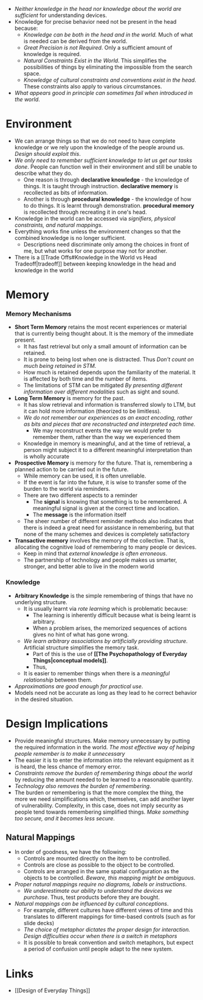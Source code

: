 * *Neither knowledge in the head nor knowledge about the world are sufficient* for understanding devices.
* Knowledge for precise behavior need not be present in the head because:
	* *Knowledge can be both in the head and in the world.* Much of what is needed can be derived from the world.
	* *Great Precision is not Required*. Only a sufficient amount of knowledge is required.
	* *Natural Constraints Exist in the World*. This simplifies the possibilities of things by eliminating the impossible from the search space.
	* *Knowledge of cultural constraints and conventions exist in the head*. These constraints also apply to various circumstances.
* *What appears good in principle can sometimes fail when introduced in the world*. 
# Environment
* We can arrange things so that we do not need to have complete knowledge or we rely upon the knowledge of the people around us. *Design should exploit this*.
* *We only need to remember sufficient knowledge to let us get our tasks done*. People can function well in their environment and still be unable to describe what they do.
	* One reason is through **declarative knowledge** - the knowledge of things. It is taught through instruction. **declarative memory** is recollected as bits of information.
	* Another is through **procedural knowledge** - the knowledge of how to do things. It is learnt through demonstration. **procedural memory** is recollected through recreating it in one's head.
* Knowledge in the world can be accessed via *signifiers, physical constraints, and natural mappings*.
* Everything works fine unless the environment changes so that the combined knowledge is no longer sufficient.
	* Descriptions need discriminate only among the choices in front of me, but what works for one purpose may not for another.
* There is a [[Trade Offs#Knowledge in the World vs Head Tradeoff|tradeoff]] between keeping knowledge in the head and knowledge in the world
# Memory
### Memory Mechanisms
* **Short Term Memory** retains the most recent experiences or material that is currently being thought about. It is the memory of the immediate present. 
	* It has fast retrieval but only a small amount of information can be retained.
	* It is prone to being lost when one is distracted. Thus *Don't count on much being retained in STM*.
	* How much is retained depends upon the familiarity of the material. It is affected by both time and the number of items.
	* The limitations of STM can be mitigated *By presenting different information over different modalities* such as sight and sound.
* **Long Term Memory** is memory for the past. 
	* It has slow retrieval and information is transferred slowly to LTM, but it can hold more information (theorized to be limitless).
	* *We do not remember our experiences as an exact encoding, rather as bits and pieces that are reconstructed and interpreted each time.*
		* We may reconstruct events the way we would prefer to remember them, rather than the way we experienced them
	* Knowledge in memory is meaningful, and at the time of retrieval, a person might subject it to a different meaningful interpretation than is wholly accurate
* **Prospective Memory** is memory for the future. That is, remembering a planned action to be carried out in the future.
	* While memory can be used, it is often unreliable.
	* If the event is far into the future, it is wise to transfer some of the burden to the world via reminders.
	* There are two different aspects to a reminder
		* The **signal** is knowing that something is to be remembered. A meaningful signal is given at the correct time and location.
		* The **message** is the information itself
	* The sheer number of different reminder methods also indicates that there is indeed a great need for assistance in remembering, but that none of the many schemes and devices is completely satisfactory
* **Transactive memory** involves the memory of the collective. That is, allocating the cognitive load of remembering to many people or devices.
	* Keep in mind that *external knowledge is often erroneous*.
	* The partnership of technology and people makes us smarter, stronger, and better able to live in the modern world
### Knowledge
* **Arbitrary Knowledge** is the simple remembering of things that have no underlying structure.
	* It is usually learnt via *rote learning* which is problematic because:
		* The learning is inherently difficult because what is being learnt is arbitrary.
		* When a problem arises, the memorized sequences of actions gives no hint of what has gone wrong.
	* *We learn arbitrary associations by artificially providing structure*. Artificial structure simplifies the memory task.
		* Part of this is the use of **[[The Psychopathology of Everyday Things|conceptual models]]**.
		* Thus,
	* It is easier to remember things when there is a *meaningful relationship* between them.
* *Approximations are good enough for practical use*. 
* Models need not be accurate as long as they lead to he correct behavior in the desired situation.
# Design Implications
 * Provide meaningful structures. Make memory unnecessary by putting the required information in the world. *The most effective way of helping people remember is to make it unnecessary*
* The easier it is to enter the information into the relevant equipment as it is heard, the less chance of memory error.
* *Constraints remove the burden of remembering things about the world* by reducing the amount needed to be learned to a reasonable quantity.
* *Technology also removes the burden of remembering*. 
* The burden or remembering is that the more complex the thing, the more we need simplifications which, themselves, can add another layer of vulnerability. Complexity, in this case, does not imply security as people tend towards remembering simplified things. *Make something too secure, and it becomes less secure*. 

## Natural Mappings
* In order of goodness, we have the following:
	* Controls are mounted directly on the item to be controlled.
	* Controls are close as possible to the object to be controlled. 
	* Controls are arranged in the same spatial configuration as the objects to be controlled. *Beware, this mapping might be ambiguous*. 
* *Proper natural mappings require no diagrams, labels or instructions*. 
	* *We underestimate our ability to understand the devices we purchase*. Thus, test products before they are bought.
* *Natural mappings can be influenced by cultural conceptions*.
	* For example, different cultures have different views of time and this translates to different mappings for time-based controls (such as for slide decks)
	* *The choice of metaphor dictates the proper design for interaction. Design difficulties occur when there is a switch in metaphors*
	* It is possible to break convention and switch metaphors, but expect a period of confusion until people adapt to the new system.
# Links
* [[Design of Everyday Things]]